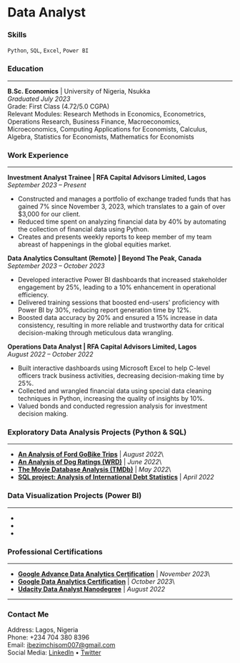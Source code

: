 # Data Analyst

### Skills
`Python`, `SQL`, `Excel`, `Power BI`

### Education
---
**B.Sc. Economics** | University of Nigeria, Nsukka\
_Graduated July 2023_\
Grade: First Class (4.72/5.0 CGPA)\
Relevant Modules: Research Methods in Economics, Econometrics, Operations Research, Business Finance, Macroeconomics, Microeconomics, Computing Applications for Economists, Calculus, Algebra, Statistics for Economists, Mathematics for Economists

### Work Experience
---
**Investment Analyst Trainee | RFA Capital Advisors Limited, Lagos**	               
_September 2023 – Present_
-	Constructed and manages a portfolio of exchange traded funds that has gained 7% since November 3, 2023, which translates to a gain of over $3,000 for our client.
-	Reduced time spent on analyzing financial data by 40% by automating the collection of financial data using Python.
-	Creates and presents weekly reports to keep member of my team abreast of happenings in the global equities market.

**Data Analytics Consultant (Remote) | Beyond The Peak, Canada**	                           
_September 2023 – October 2023_
-	Developed interactive Power BI dashboards that increased stakeholder engagement by 25%, leading to a 10% enhancement in operational efficiency.
-	Delivered training sessions that boosted end-users' proficiency with Power BI by 30%, reducing report generation time by 12%.
-	Boosted data accuracy by 20% and ensured a 15% increase in data consistency, resulting in more reliable and trustworthy data for critical decision-making through meticulous data wrangling.

**Operations Data Analyst | RFA Capital Advisors Limited, Lagos** 		               
_August 2022 – October 2022_
-	Built interactive dashboards using Microsoft Excel to help C-level officers track business activities, decreasing decision-making time by 25%.
-	Collected and wrangled financial data using special data cleaning techniques in Python, increasing the quality of insights by 10%.
-	Valued bonds and conducted regression analysis for investment decision making.

### Exploratory Data Analysis Projects (Python & SQL)
---

- **[An Analysis of Ford GoBike Trips](https://github.com/ChisomIbezim/My-Portfolio/tree/main/Data%20Analysis%20Projects/Ford%20GoBike%20Analysis)** | _August 2022_\
- **[An Analysis of Dog Ratings (WRD)](https://github.com/ChisomIbezim/My-Portfolio/tree/main/Data%20Analysis%20Projects/WeRateDogs%20Project)** | _June 2022_\
- **[The Movie Database Analysis (TMDb)](https://github.com/ChisomIbezim/My-Portfolio/tree/main/Data%20Analysis%20Projects/TMDB%20Analysis)** | _May 2022_\
- **[SQL project: Analysis of International Debt Statistics](https://github.com/ChisomIbezim/My-Portfolio/tree/main/Data%20Analysis%20Projects/Analyze%20International%20Debt%20Statistics)** | _April 2022_

### Data Visualization Projects (Power BI)
---
-
-
-


### Professional Certifications
---

- **[Google Advance Data Analytics Certification](https://coursera.org/share/948d429b769651e8aa0dcd3ec9e7aeee)** | _November 2023_\
- **[Google Data Analytics Certification](https://coursera.org/share/f863162579f8debb15f17e539ab8463e)** | _October 2023_\
- **[Udacity Data Analyst Nanodegree](https://confirm.udacity.com/JKQF5GUS)** | _August 2022_

---

### Contact Me
Address: Lagos, Nigeria\
Phone: +234 704 380 8396\
Email: ibezimchisom007@gmail.com\
Social Media: [LinkedIn](https://www.linkedin.com/in/ibezimchisom/) • [Twitter](https://twitter.com/ibezim_chisom)
